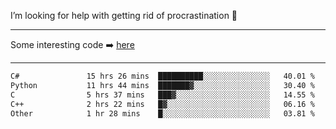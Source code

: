 I’m looking for help with getting rid of procrastination 🤔

-----

Some interesting code :arrow_right: [here](https://github.com/zhen8838/playground)

-----

<!--START_SECTION:waka-->

```txt
C#               15 hrs 26 mins  ██████████░░░░░░░░░░░░░░░   40.01 %
Python           11 hrs 44 mins  ███████▓░░░░░░░░░░░░░░░░░   30.40 %
C                5 hrs 37 mins   ███▓░░░░░░░░░░░░░░░░░░░░░   14.55 %
C++              2 hrs 22 mins   █▓░░░░░░░░░░░░░░░░░░░░░░░   06.16 %
Other            1 hr 28 mins    █░░░░░░░░░░░░░░░░░░░░░░░░   03.81 %
```

<!--END_SECTION:waka-->

<!--
**zhen8838/zhen8838** is a ✨ _special_ ✨ repository because its `README.md` (this file) appears on your GitHub profile.

Here are some ideas to get you started:

- 🔭 I’m currently working on ...
- 🌱 I’m currently learning ...
- 👯 I’m looking to collaborate on ...
 ...
- 💬 Ask me about ...
- 📫 How to reach me: ...
- 😄 Pronouns: ...
- ⚡ Fun fact: ...
-->
